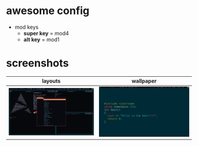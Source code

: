 # awesome config
- mod keys
    - **super key**  = mod4
    - **alt key** = mod1
# screenshots

|                       layouts                       |                        wallpaper                        |
| :-------------------------------------------------: | :-----------------------------------------------------: |
| ![screenshots/layouts.png](screenshots/layouts.png) | ![screenshots/wallpaper.png](screenshots/wallpaper.png) |
